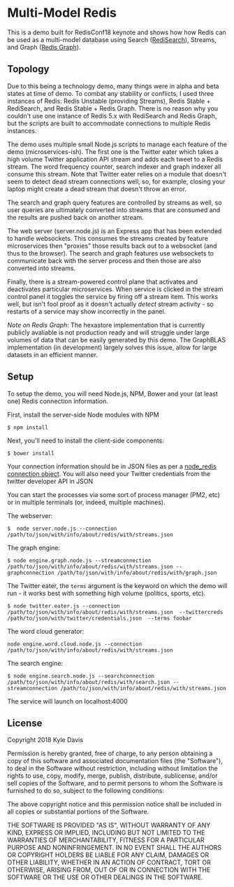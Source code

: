 # Multi-Model Redis

This is a demo built for RedisConf18 keynote and shows how how Redis can be used as a multi-model database using Search ([RediSearch](https://oss.redislabs.com/redisearch/)), Streams, and Graph ([Redis Graph](https://oss.redislabs.com/redisgraph/)).

## Topology

Due to this being a technology demo, many things were in alpha and beta states at time of demo. To combat any stability or conflicts, I used three instances of Redis: Redis Unstable (providing Streams), Redis Stable + RediSearch, and Redis Stable + Redis Graph. There is no reason why you couldn't use one instance of Redis 5.x with RediSearch and Redis Graph, but the scripts are built to accommodate connections to multiple Redis instances.

The demo uses multiple small Node.js scripts to manage each feature of the demo (microservices-ish). The first one is the Twitter eater which takes a high volume Twitter application API stream and adds each tweet to a Redis stream. The word frequency counter, search indexer and graph indexer all consume this stream. Note that Twitter eater relies on a module that doesn't seem to detect dead stream connections well, so, for example, closing your laptop might create a dead stream that doesn't throw an error.

The search and graph query features are controlled by streams as well, so user queries are ultimately converted into streams that are consumed and the results are pushed back on another stream.

The web server (server.node.js) is an Express app that has been extended to handle websockets. This consumes the streams created by feature microservices then "proxies" those results back out to a websocket (and thus to the browser). The search and graph features use websockets to communicate back with the server process and then those are also converted into streams.

Finally, there is a stream-powered control plane that activates and deactivates particular microservices. When service is clicked in the stream control panel it toggles the service by firing off a stream item. This works well, but isn't fool proof as it doesn't actually _detect_ stream activity - so restarts of a service may show incorrectly in the panel.

_Note on Redis Graph_: The hexastore implementation that is currently publicly avaliable is not production ready and will struggle under large volumes of data that can be easily generated by this demo. The GraphBLAS implementation (in development) largely solves this issue, allow for large datasets in an efficient manner.

## Setup

To setup the demo, you will need Node.js, NPM, Bower and your (at least one) Redis connection information. 

First, install the server-side Node modules with NPM
```
$ npm install
```

Next, you'll need to install the client-side components:
```
$ bower install
```

Your connection information should be in JSON files as per a [node_redis connection object](https://github.com/NodeRedis/node_redis#rediscreateclient). You will also need your Twitter credentials from the twitter developer API in JSON

You can start the processes via some sort of process manager (PM2, etc) or in multiple terminals (or, indeed, multiple machines).

The webserver:
```
$  node server.node.js --connection /path/to/json/with/info/about/redis/with/streams.json
```

The graph engine:
```
$ node engine.graph.node.js --streamconnection /path/to/json/with/info/about/redis/with/streams.json --graphconnection /path/to/json/with/info/about/redis/with/graph.json
```

The Twitter eater, the `terms` argument is the keyword on which the demo will run - it works best with something high volume (politics, sports, etc).
```
$ node twitter.eater.js --connection /path/to/json/with/info/about/redis/with/streams.json  --twittercreds /path/to/json/with/twitter/credentials.json  --terms foobar
```

The word cloud generator:
```
node engine.word.cloud.node.js --connection /path/to/json/with/info/about/redis/with/streams.json 
```

The search engine:
```
$ node engine.search.node.js --searchconnection /path/to/json/with/info/about/redis/with/search.json --streamconnection /path/to/json/with/info/about/redis/with/streams.json 
```


The service will launch on localhost:4000


## License

Copyright 2018 Kyle Davis

Permission is hereby granted, free of charge, to any person obtaining a copy of this software and associated documentation files (the "Software"), to deal in the Software without restriction, including without limitation the rights to use, copy, modify, merge, publish, distribute, sublicense, and/or sell copies of the Software, and to permit persons to whom the Software is furnished to do so, subject to the following conditions:

The above copyright notice and this permission notice shall be included in all copies or substantial portions of the Software.

THE SOFTWARE IS PROVIDED "AS IS", WITHOUT WARRANTY OF ANY KIND, EXPRESS OR IMPLIED, INCLUDING BUT NOT LIMITED TO THE WARRANTIES OF MERCHANTABILITY, FITNESS FOR A PARTICULAR PURPOSE AND NONINFRINGEMENT. IN NO EVENT SHALL THE AUTHORS OR COPYRIGHT HOLDERS BE LIABLE FOR ANY CLAIM, DAMAGES OR OTHER LIABILITY, WHETHER IN AN ACTION OF CONTRACT, TORT OR OTHERWISE, ARISING FROM, OUT OF OR IN CONNECTION WITH THE SOFTWARE OR THE USE OR OTHER DEALINGS IN THE SOFTWARE.

